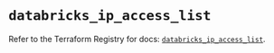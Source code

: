 # `databricks_ip_access_list`

Refer to the Terraform Registry for docs: [`databricks_ip_access_list`](https://registry.terraform.io/providers/databricks/databricks/1.72.0/docs/resources/ip_access_list).
